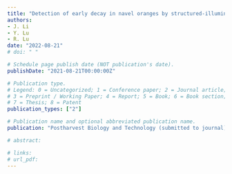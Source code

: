```yaml
---
title: "Detection of early decay in navel oranges by structured-illumination reflectance imaging combined with image enhancement and segmentation"
authors: 
- J. Li
- Y. Lu
- R. Lu
date: "2022-08-21"
# doi: " "

# Schedule page publish date (NOT publication's date).
publishDate: "2021-08-21T00:00:00Z"

# Publication type.
# Legend: 0 = Uncategorized; 1 = Conference paper; 2 = Journal article;
# 3 = Preprint / Working Paper; 4 = Report; 5 = Book; 6 = Book section;
# 7 = Thesis; 8 = Patent
publication_types: ["2"]

# Publication name and optional abbreviated publication name.
publication: "Postharvest Biology and Technology (submitted to journal)"

# abstract: 

# links:
# url_pdf:
---
```

